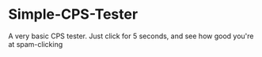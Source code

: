 # Simple-CPS-Tester
A very basic CPS tester. Just click for 5 seconds, and see how good you're at spam-clicking
